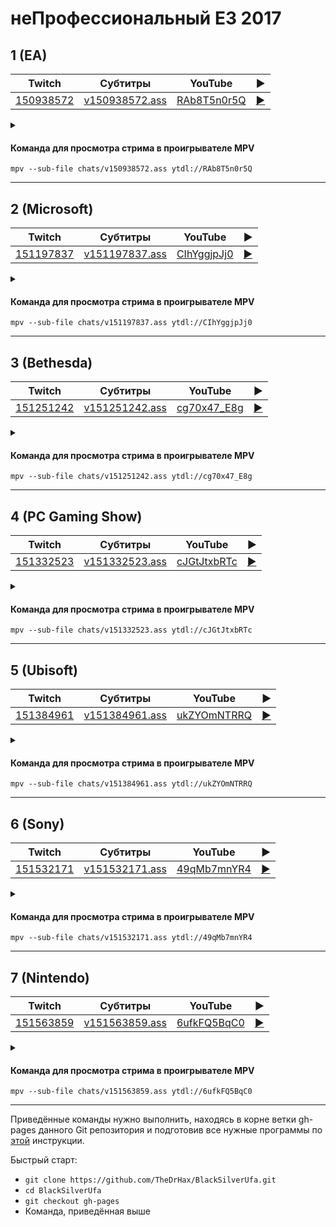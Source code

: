 <!-- video.js -->
<link href="https://cdnjs.cloudflare.com/ajax/libs/video.js/6.3.3/video-js.css" rel="stylesheet">
<script src="https://cdnjs.cloudflare.com/ajax/libs/video.js/6.3.3/video.js"></script>
<!-- videojs-youtube -->
<script src="https://cdnjs.cloudflare.com/ajax/libs/videojs-youtube/2.4.1/Youtube.js"></script>
<!-- libjass -->
<link href="https://cdn.jsdelivr.net/npm/libjass@0.11.0/libjass.css" rel="stylesheet">
<script src="https://cdn.jsdelivr.net/npm/libjass@0.11.0/libjass.js"></script>
<!-- videojs-ass -->
<link href="https://cdn.jsdelivr.net/npm/videojs-ass@0.8.0/src/videojs.ass.css" rel="stylesheet">
<script src="https://cdn.jsdelivr.net/npm/videojs-ass@0.8.0/src/videojs.ass.js"></script>
<!-- videojs-resolution-switcher -->
<script src="https://cdn.jsdelivr.net/npm/videojs-resolution-switcher@0.4.2/lib/videojs-resolution-switcher.min.js"></script>

<script>
function createPlayer(id, youtube, twitch) {
  videojs(id, {
    controls: true,
    nativeControlsForTouch: false,
    width: 640,
    height: 360,
    fluid: true,
    plugins: {
      ass: {
        src: ["../chats/v" + twitch + ".ass"],
        delay: -0.1,
      },
      videoJsResolutionSwitcher: {
        default: 'high',
        dynamicLabel: true
      }
    },
    techOrder: ["youtube"],
    sources: [{
      "type": "video/youtube",
      "src": "https://www.youtube.com/watch?v=" + youtube
    }]
  });
}
</script>

# неПрофессиональный E3 2017

## 1 (EA)

| Twitch | Субтитры | YouTube | ▶ |
| ------ | -------- | ------- | - |
| [150938572](https://www.twitch.tv/videos/150938572) | [v150938572.ass](../chats/v150938572.ass) | [RAb8T5n0r5Q](https://www.youtube.com/watch?v=RAb8T5n0r5Q) | <a href="/src/player.html?v=RAb8T5n0r5Q&s=150938572" onclick="return openPlayer150938572()">▶</a> |

<script>
  function openPlayer150938572() {
    createPlayer("player-RAb8T5n0r5Q", "RAb8T5n0r5Q", "150938572");
    document.getElementById("spoiler-RAb8T5n0r5Q").click();
    return false;
  }
</script>

<details>
  <summary id="spoiler-RAb8T5n0r5Q"></summary>

  <div class="player-wrapper" style="margin-top: 32px">
    <video
      id="player-RAb8T5n0r5Q"
      class="video-js vjs-default-skin vjs-big-play-centered" />
  </div>
</details>

#### Команда для просмотра стрима в проигрывателе MPV

```
mpv --sub-file chats/v150938572.ass ytdl://RAb8T5n0r5Q
```

----
## 2 (Microsoft)

| Twitch | Субтитры | YouTube | ▶ |
| ------ | -------- | ------- | - |
| [151197837](https://www.twitch.tv/videos/151197837) | [v151197837.ass](../chats/v151197837.ass) | [CIhYggjpJj0](https://www.youtube.com/watch?v=CIhYggjpJj0) | <a href="/src/player.html?v=CIhYggjpJj0&s=151197837" onclick="return openPlayer151197837()">▶</a> |

<script>
  function openPlayer151197837() {
    createPlayer("player-CIhYggjpJj0", "CIhYggjpJj0", "151197837");
    document.getElementById("spoiler-CIhYggjpJj0").click();
    return false;
  }
</script>

<details>
  <summary id="spoiler-CIhYggjpJj0"></summary>

  <div class="player-wrapper" style="margin-top: 32px">
    <video
      id="player-CIhYggjpJj0"
      class="video-js vjs-default-skin vjs-big-play-centered" />
  </div>
</details>

#### Команда для просмотра стрима в проигрывателе MPV

```
mpv --sub-file chats/v151197837.ass ytdl://CIhYggjpJj0
```

----
## 3 (Bethesda)

| Twitch | Субтитры | YouTube | ▶ |
| ------ | -------- | ------- | - |
| [151251242](https://www.twitch.tv/videos/151251242) | [v151251242.ass](../chats/v151251242.ass) | [cg70x47_E8g](https://www.youtube.com/watch?v=cg70x47_E8g) | <a href="/src/player.html?v=cg70x47_E8g&s=151251242" onclick="return openPlayer151251242()">▶</a> |

<script>
  function openPlayer151251242() {
    createPlayer("player-cg70x47_E8g", "cg70x47_E8g", "151251242");
    document.getElementById("spoiler-cg70x47_E8g").click();
    return false;
  }
</script>

<details>
  <summary id="spoiler-cg70x47_E8g"></summary>

  <div class="player-wrapper" style="margin-top: 32px">
    <video
      id="player-cg70x47_E8g"
      class="video-js vjs-default-skin vjs-big-play-centered" />
  </div>
</details>

#### Команда для просмотра стрима в проигрывателе MPV

```
mpv --sub-file chats/v151251242.ass ytdl://cg70x47_E8g
```

----
## 4 (PC Gaming Show)

| Twitch | Субтитры | YouTube | ▶ |
| ------ | -------- | ------- | - |
| [151332523](https://www.twitch.tv/videos/151332523) | [v151332523.ass](../chats/v151332523.ass) | [cJGtJtxbRTc](https://www.youtube.com/watch?v=cJGtJtxbRTc) | <a href="/src/player.html?v=cJGtJtxbRTc&s=151332523" onclick="return openPlayer151332523()">▶</a> |

<script>
  function openPlayer151332523() {
    createPlayer("player-cJGtJtxbRTc", "cJGtJtxbRTc", "151332523");
    document.getElementById("spoiler-cJGtJtxbRTc").click();
    return false;
  }
</script>

<details>
  <summary id="spoiler-cJGtJtxbRTc"></summary>

  <div class="player-wrapper" style="margin-top: 32px">
    <video
      id="player-cJGtJtxbRTc"
      class="video-js vjs-default-skin vjs-big-play-centered" />
  </div>
</details>

#### Команда для просмотра стрима в проигрывателе MPV

```
mpv --sub-file chats/v151332523.ass ytdl://cJGtJtxbRTc
```

----
## 5 (Ubisoft)

| Twitch | Субтитры | YouTube | ▶ |
| ------ | -------- | ------- | - |
| [151384961](https://www.twitch.tv/videos/151384961) | [v151384961.ass](../chats/v151384961.ass) | [ukZYOmNTRRQ](https://www.youtube.com/watch?v=ukZYOmNTRRQ) | <a href="/src/player.html?v=ukZYOmNTRRQ&s=151384961" onclick="return openPlayer151384961()">▶</a> |

<script>
  function openPlayer151384961() {
    createPlayer("player-ukZYOmNTRRQ", "ukZYOmNTRRQ", "151384961");
    document.getElementById("spoiler-ukZYOmNTRRQ").click();
    return false;
  }
</script>

<details>
  <summary id="spoiler-ukZYOmNTRRQ"></summary>

  <div class="player-wrapper" style="margin-top: 32px">
    <video
      id="player-ukZYOmNTRRQ"
      class="video-js vjs-default-skin vjs-big-play-centered" />
  </div>
</details>

#### Команда для просмотра стрима в проигрывателе MPV

```
mpv --sub-file chats/v151384961.ass ytdl://ukZYOmNTRRQ
```

----
## 6 (Sony)

| Twitch | Субтитры | YouTube | ▶ |
| ------ | -------- | ------- | - |
| [151532171](https://www.twitch.tv/videos/151532171) | [v151532171.ass](../chats/v151532171.ass) | [49qMb7mnYR4](https://www.youtube.com/watch?v=49qMb7mnYR4) | <a href="/src/player.html?v=49qMb7mnYR4&s=151532171" onclick="return openPlayer151532171()">▶</a> |

<script>
  function openPlayer151532171() {
    createPlayer("player-49qMb7mnYR4", "49qMb7mnYR4", "151532171");
    document.getElementById("spoiler-49qMb7mnYR4").click();
    return false;
  }
</script>

<details>
  <summary id="spoiler-49qMb7mnYR4"></summary>

  <div class="player-wrapper" style="margin-top: 32px">
    <video
      id="player-49qMb7mnYR4"
      class="video-js vjs-default-skin vjs-big-play-centered" />
  </div>
</details>

#### Команда для просмотра стрима в проигрывателе MPV

```
mpv --sub-file chats/v151532171.ass ytdl://49qMb7mnYR4
```

----
## 7 (Nintendo)

| Twitch | Субтитры | YouTube | ▶ |
| ------ | -------- | ------- | - |
| [151563859](https://www.twitch.tv/videos/151563859) | [v151563859.ass](../chats/v151563859.ass) | [6ufkFQ5BqC0](https://www.youtube.com/watch?v=6ufkFQ5BqC0) | <a href="/src/player.html?v=6ufkFQ5BqC0&s=151563859" onclick="return openPlayer151563859()">▶</a> |

<script>
  function openPlayer151563859() {
    createPlayer("player-6ufkFQ5BqC0", "6ufkFQ5BqC0", "151563859");
    document.getElementById("spoiler-6ufkFQ5BqC0").click();
    return false;
  }
</script>

<details>
  <summary id="spoiler-6ufkFQ5BqC0"></summary>

  <div class="player-wrapper" style="margin-top: 32px">
    <video
      id="player-6ufkFQ5BqC0"
      class="video-js vjs-default-skin vjs-big-play-centered" />
  </div>
</details>

#### Команда для просмотра стрима в проигрывателе MPV

```
mpv --sub-file chats/v151563859.ass ytdl://6ufkFQ5BqC0
```

----

Приведённые команды нужно выполнить, находясь в корне ветки gh-pages данного Git репозитория и подготовив все нужные программы по [этой](../tutorials/watch-online.md) инструкции.

Быстрый старт:
* `git clone https://github.com/TheDrHax/BlackSilverUfa.git`
* `cd BlackSilverUfa`
* `git checkout gh-pages`
* Команда, приведённая выше

